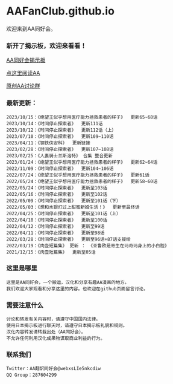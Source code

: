 # AAFanClub.github.io

欢迎来到AA同好会。

### 新开了揭示板，欢迎来看看！
[AA同好会揭示板](http://aafanclub.com/)

[点这里阅读AA](/src/index.md)

[原创AA讨论群](/src/group.md)

### 最新更新：

```
2023/10/15：《绝望王似乎想用医疗能力拯救患者的样子》  更新65~68话
2023/10/14：《时间停止探索者》  更新111话
2023/10/12：《时间停止探索者》  更新112话（上）
2023/07/10：《时间停止探索者》  更新109~110话
2023/04/11：《钢铁侠安科》  更新链接
2023/02/28：《时间停止探索者》  更新107~108话
2023/02/25：《人妻骑士兰斯洛特》 合集 整合更新
2023/01/24：《绝望王似乎想用医疗能力拯救患者的样子》  更新62~64话
2022/11/09：《时间停止探索者》  更新104~106话
2022/07/24：《绝望王似乎想用医疗能力拯救患者的样子》  更新61话
2022/05/24：《绝望王似乎想用医疗能力拯救患者的样子》  更新58~60话
2022/05/24：《时间停止探索者》  更新至103话
2022/05/16：《时间停止探索者》  更新至102话
2022/05/09：《时间停止探索者》  更新至101话（下）
2022/05/03：《想和水银灯过上甜蜜新婚生活！》  更新至最终话
2022/04/25：《时间停止探索者》  更新至101话（上）
2022/04/18：《时间停止探索者》  更新至100话
2022/04/12：《时间停止探索者》  更新至99话
2022/04/11：《时间停止探索者》  更新至98话
2022/03/28：《时间停止探索者》  更新至96话+87话支援绘
2022/03/19：《肉壶短篇集》 更新 ： 《亚鲁欧是寄生在玛奇玛身上的小白脸》
2021/12/15：《肉壶短篇集》  更新至05话
```

### 这里是哪里
```
这里是AA同好会，一个搬运，汉化和分享有趣AA漫画的地方。
我们欢迎大家观看和分享这里的内容。也欢迎在github页面留言讨论。

```
### 需要注意什么
```
讨论和转发有关内容时，请遵守中国国内法律。
使用日本揭示板进行聊天时，请遵守日本揭示板礼貌和规则。
汉化内容转发请转载出处（AA同好会）。
不允许任何利用汉化成果物谋取商业利益的行为。

```
### 联系我们
```
Twitter：AA翻訳同好会@webxsLIe5nkcdiw
QQ Group：287604299
```